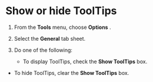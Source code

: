 
# Show or hide ToolTips




1. From the  **Tools** menu, choose **Options** .
    
2. Select the  **General** tab sheet.
    
3. Do one of the following:
    
    
    
      - To display ToolTips, check the  **Show ToolTips** box.
    
  - To hide ToolTips, clear the  **Show ToolTips** box.
    

    
    



